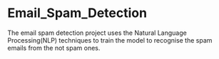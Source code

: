 # Email_Spam_Detection


The email spam detection project uses the Natural Language Processing(NLP) techniques to train the model to recognise the spam emails from the not spam ones.

